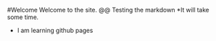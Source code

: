 #Welcome
Welcome to the site.
@@ Testing the markdown
*It will take some time.
* I am learning github pages